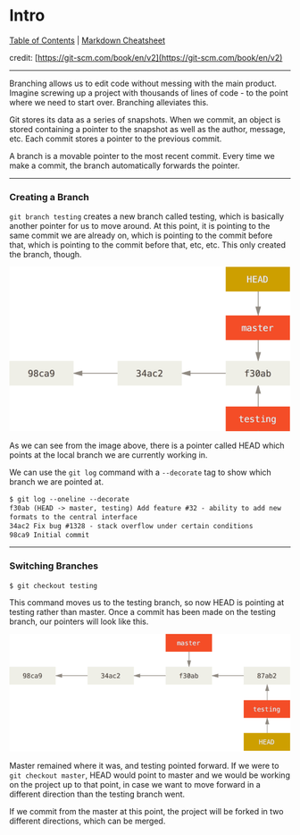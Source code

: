 # Intro
[Table of Contents](../../README.md) | [Markdown Cheatsheet](../../Markdown%20Cheatsheet.md)

credit: [https://git-scm.com/book/en/v2](https://git-scm.com/book/en/v2)
___

Branching allows us to edit code without messing with the main product. Imagine screwing up a project with thousands of lines of code - to the point where we need to start over. Branching alleviates this.

Git stores its data as a series of snapshots. When we commit, an object is stored containing a pointer to the snapshot as well as the author, message, etc. Each commit stores a pointer to the previous commit. 

A branch is a movable pointer to the most recent commit. Every time we make a commit, the branch automatically forwards the pointer.

___
### Creating a Branch

`git branch testing` creates a new branch called testing, which is basically another pointer for us to move around. At this point, it is pointing to the same commit we are already on, which is pointing to the commit before that, which is pointing to the commit before that, etc, etc. This only created the branch, though.

![HEAD to master](../../images/head-to-master.png)

As we can see from the image above, there is a pointer called HEAD which points at the local branch we are currently working in. 

We can use the `git log` command with a `--decorate` tag to show which branch we are pointed at.

```console
$ git log --oneline --decorate
f30ab (HEAD -> master, testing) Add feature #32 - ability to add new formats to the central interface
34ac2 Fix bug #1328 - stack overflow under certain conditions
98ca9 Initial commit
```

___
### Switching Branches

```console
$ git checkout testing
```

This command moves us to the testing branch, so now HEAD is pointing at testing rather than master. Once a commit has been made on the testing branch, our pointers will look like this. 

![New pointers](../../images/commit-testing.png)

Master remained where it was, and testing pointed forward. If we were to `git checkout master`, HEAD would point to master and we would be working on the project up to that point, in case we want to move forward in a different direction than the testing branch went. 

If we commit from the master at this point, the project will be forked in two different directions, which can be merged. 